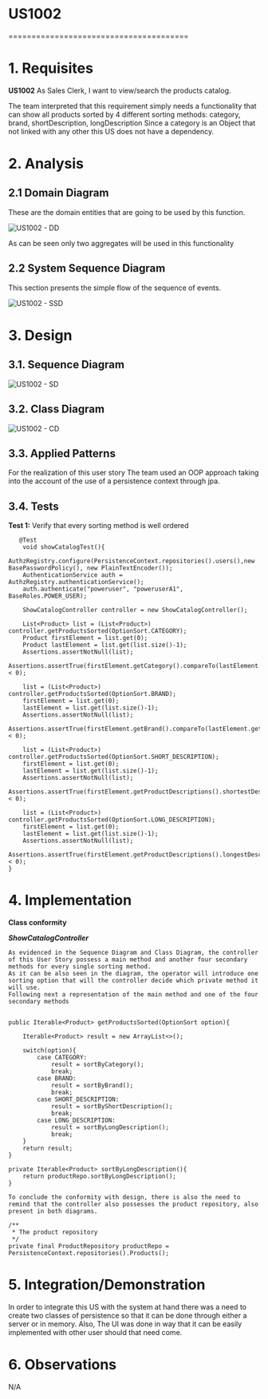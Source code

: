 # US1002
=======================================


# 1. Requisites

**US1002** As Sales Clerk, I want to view/search the products catalog.

The team interpreted that this requirement simply needs a functionality that can show all products sorted by 4 different sorting methods: category, brand, shortDescription, longDescription
Since a category is an Object that not linked with any other this US does not have a dependency.

# 2. Analysis

## 2.1 Domain Diagram

These are the domain entities that are going to be used by this function.

![US1002 - DD](US1002-DD.svg)

As can be seen only two aggregates will be used in this functionality

## 2.2 System Sequence Diagram

This section presents the simple flow of the sequence of events.

![US1002 - SSD](US1002-SSD.svg)

# 3. Design

## 3.1. Sequence Diagram

![US1002 - SD](US1002-SD.svg)

## 3.2. Class Diagram

![US1002 - CD](US1002-CD.svg)

## 3.3. Applied Patterns

For the realization of this user story The team used an OOP approach taking into the account of the use of a persistence context through jpa.

## 3.4. Tests

**Test 1:** Verify that every sorting method is well ordered

       @Test
        void showCatalogTest(){
        AuthzRegistry.configure(PersistenceContext.repositories().users(),new BasePasswordPolicy(), new PlainTextEncoder());
        AuthenticationService auth = AuthzRegistry.authenticationService();
        auth.authenticate("poweruser", "poweruserA1", BaseRoles.POWER_USER);

        ShowCatalogController controller = new ShowCatalogController();

        List<Product> list = (List<Product>) controller.getProductsSorted(OptionSort.CATEGORY);
        Product firstElement = list.get(0);
        Product lastElement = list.get(list.size()-1);
        Assertions.assertNotNull(list);
        Assertions.assertTrue(firstElement.getCategory().compareTo(lastElement.getCategory().getAlphaCode()) < 0);

        list = (List<Product>) controller.getProductsSorted(OptionSort.BRAND);
        firstElement = list.get(0);
        lastElement = list.get(list.size()-1);
        Assertions.assertNotNull(list);
        Assertions.assertTrue(firstElement.getBrand().compareTo(lastElement.getBrand())< 0);

        list = (List<Product>) controller.getProductsSorted(OptionSort.SHORT_DESCRIPTION);
        firstElement = list.get(0);
        lastElement = list.get(list.size()-1);
        Assertions.assertNotNull(list);
        Assertions.assertTrue(firstElement.getProductDescriptions().shortestDescription().compareTo(lastElement.getProductDescriptions().shortestDescription())< 0);

        list = (List<Product>) controller.getProductsSorted(OptionSort.LONG_DESCRIPTION);
        firstElement = list.get(0);
        lastElement = list.get(list.size()-1);
        Assertions.assertNotNull(list);
        Assertions.assertTrue(firstElement.getProductDescriptions().longestDescription().compareTo(lastElement.getProductDescriptions().longestDescription())< 0);
    }

# 4. Implementation

**Class conformity** 

***ShowCatalogController***

    As evidenced in the Sequence Diagram and Class Diagram, the controller of this User Story possess a main method and another four secondary methods for every single sorting method.
    As it can be also seen in the diagram, the operator will introduce one sorting option that will the controller decide which private method it will use.
    Following next a representation of the main method and one of the four secondary methods


    public Iterable<Product> getProductsSorted(OptionSort option){

        Iterable<Product> result = new ArrayList<>();
        
        switch(option){
            case CATEGORY:
                result = sortByCategory();
                break;
            case BRAND:
                result = sortByBrand();
                break;
            case SHORT_DESCRIPTION:
                result = sortByShortDescription();
                break;
            case LONG_DESCRIPTION:
                result = sortByLongDescription();
                break;
        }
        return result;
    }

    private Iterable<Product> sortByLongDescription(){
        return productRepo.sortByLongDescription();
    }

    To conclude the conformity with design, there is also the need to remind that the controller also possesses the product repository, also present in both diagrams.

    /**
     * The product repository
     */
    private final ProductRepository productRepo = PersistenceContext.repositories().Products();

# 5. Integration/Demonstration

In order to integrate this US with the system at hand there was a need to create two classes of persistence so that it can be done through either a server or in memory.
Also, The UI was done in way that it can be easily implemented with other user should that need come.

# 6. Observations

N/A                  




